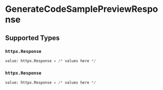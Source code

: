 # GenerateCodeSamplePreviewResponse


## Supported Types

### `httpx.Response`

```python
value: httpx.Response = /* values here */
```

### `httpx.Response`

```python
value: httpx.Response = /* values here */
```

